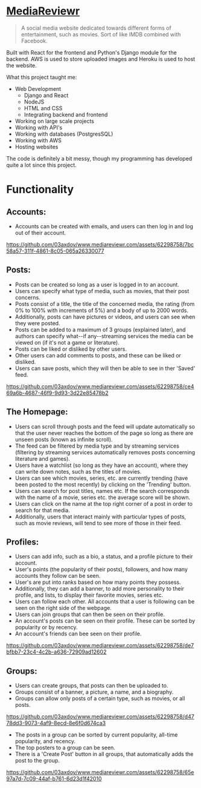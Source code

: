 # <a href="https://www.mediareviewr.com/">MediaReviewr</a>

> A social media website dedicated towards different forms of entertainment, such as movies. Sort of like IMDB combined with Facebook.

Built with React for the frontend and Python's Django module for the backend. AWS is used to store uploaded images and Heroku is used to host the website.

What this project taught me:
  - Web Development
    - Django and React
    - NodeJS
    - HTML and CSS
    - Integrating backend and frontend  
  - Working on large scale projects
  - Working with API's
  - Working with databases (PostgresSQL)
  - Working with AWS
  - Hosting websites

The code is definitely a bit messy, though my programming has developed quite a lot since this project.

# Functionality
## Accounts:
  - Accounts can be created with emails, and users can then log in and log out of their account.
    
https://github.com/03axdov/www.mediareviewr.com/assets/62298758/7bc58a57-311f-4861-8c05-065a26330077

## Posts:
  - Posts can be created so long as a user is logged in to an account.
  - Users can specify what type of media, such as movies, that their post concerns.
  - Posts consist of a title, the title of the concerned media, the rating (from 0% to 100% with increments of 5%) and a body of up to 2000 words.
  - Additionally, posts can have pictures or videos, and users can see when they were posted.
  - Posts can be added to a maximum of 3 groups (explained later), and authors can specify what--if any--streaming services the media can be viewed on (if it's not a game or literature).
  - Posts can be liked or disliked by other users.
  - Other users can add comments to posts, and these can be liked or disliked.
  - Users can save posts, which they will then be able to see in ther 'Saved' feed.

https://github.com/03axdov/www.mediareviewr.com/assets/62298758/ce469a6b-4687-46f9-9d93-3d22e85478b2

## The Homepage:
  - Users can scroll through posts and the feed will update automatically so that the user never reaches the bottom of the page so long as there are unseen posts (known as infinite scroll).
  - The feed can be filtered by media type and by streaming services (filtering by streaming services automatically removes posts concerning literature and games).
  - Users have a watchlist (so long as they have an account), where they can write down notes, such as the titles of movies.
  - Users can see which movies, series, etc. are currently trending (have been posted to the most recently) by clicking on the 'Trending' button.
  - Users can search for post titles, names etc. If the search corresponds with the name of a movie, series etc. the average score will be shown.
  - Users can click on the name at the top right corner of a post in order to search for that media.
  - Additionally, users that interact mainly with particular types of posts, such as movie reviews, will tend to see more of those in their feed.

## Profiles:
  - Users can add info, such as a bio, a status, and a profile picture to their account.
  - User's points (the popularity of their posts), followers, and how many accounts they follow can be seen.
  - User's are put into ranks based on how many points they possess.
  - Additionally, they can add a banner, to add more personality to their profile, and lists, to display their favorite movies, series etc.
  - Users can follow each other. All accounts that a user is following can be seen on the right side of the webpage.
  - Users can join groups that can then be seen on their profile.
  - An account's posts can be seen on their profile. These can be sorted by popularity or by recency.
  - An account's friends can bee seen on their profile.

https://github.com/03axdov/www.mediareviewr.com/assets/62298758/de7bfbb7-23c4-4c2b-a636-72909ad12602

## Groups:
  - Users can create groups, that posts can then be uploaded to.
  - Groups consist of a banner, a picture, a name, and a biography.
  - Groups can allow only posts of a certain type, such as movies, or all posts.

https://github.com/03axdov/www.mediareviewr.com/assets/62298758/d4778dd3-9073-4af9-8ecd-8e6f0d674ca3

  - The posts in a group can be sorted by current popularity, all-time popularity, and recency.
  - The top posters to a group can be seen.
  - There is a 'Create Post' button in all groups, that automatically adds the post to the group.

https://github.com/03axdov/www.mediareviewr.com/assets/62298758/65e97a7d-7c09-44af-b761-6d23d1f42010
